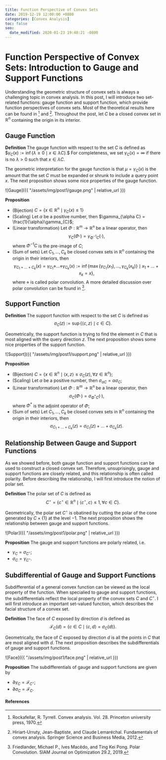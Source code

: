 ```yaml
---
title: Function Perspective of Convex Sets
date: 2019-12-19 12:00:00 +0800
categories: [Convex Analysis]
toc: false
seo:
  date_modified: 2020-01-23 19:48:21 -0800
---
```

# Function Perspective of Convex Sets: Introduction to Gauge and Support Functions

Understanding the geometric structure of convex sets is always a challenging topic in convex analysis. In this post, I will introduce two set-related functions: gauge function and support function, which provide function perspectives of convex sets. Most of the theoretical results here can be found in [^1] and [^2]. Throughout the post, let $C$ be a closed convex set in $\mathbb{R}^n$ containing the origin in its interior.

## Gauge Function
**Definition** The gauge function with respect to the set $C$ is defined as \$$\gamma_C(x) := \inf\{\lambda\geq 0 \mid x \in \lambda C\}.$$ For completeness, we set $\gamma_C(x) = \infty$ if there is no $\lambda > 0$ such that $x \in \lambda C$.

The geometric interpretation for the gauge function is that $\mu = \gamma_C(x)$ is the amount that the set $C$ must be expanded or shrunk to include a query point $x$. The next proposition shows some nice properties of the gauge function.

![Gauge]({{ "/assets/img/post1/gauge.png" | relative_url }})


**Proposition** 
* (Bijection) $C = \{x \in \mathbb{R}^n \mid \gamma_C(x) \leq 1\}$
* (Scaling) Let $\alpha$ be a positive number, then $\gamma_{\alpha C} = \frac{1}{\alpha}\gamma_{C}$;
* (Linear transformation) Let $\Phi: \mathbb{R}^m \to \mathbb{R}^n$ be a linear operator, then $$\gamma_{C}(\Phi \cdot) = \gamma_{\Phi^{-1}C}(\cdot),$$ where $\Phi^{-1}C$ is the pre-image of $C$;
* (Sum of sets) Let $C_1, \dots, C_k$ be closed convex sets in $\mathbb{R}^n$ containing the origin in their interiors, then $$\gamma_{C_1 + \dots + C_k}(x) = \gamma_{C_1}\diamond\dots\diamond\gamma_{C_k}(x):=\inf\{\max\{\gamma_{C_1}(x_1), \dots, \gamma_{C_k}(x_k)\} \mid x_1 + \dots + x_k = x\},$$ where $\diamond$ is called polar convolution. A more detailed discussion over polar convolution can be found in [^3].

## Support Function
**Definition** The support function with respect to the set $C$ is defined as $$\sigma_C(z) := \sup\{\langle c,z \rangle \mid c \in C\}.$$

Geometrically, the support function is trying to find the element in $C$ that is most aligned with the query direction $z$. The next proposition shows some nice properties of the support function.

![Support]({{ "/assets/img/post1/support.png" | relative_url }})

**Proposition** 
* (Bijection) $C = \{x \in \mathbb{R}^n \mid \langle x,z \rangle \leq \sigma_C(z), \forall z \in \mathbb{R}^n\}$;
* (Scaling) Let $\alpha$ be a positive number, then $\sigma_{\alpha C} = \alpha\sigma_{C}$;
* (Linear transformation) Let $\Phi: \mathbb{R}^m \to \mathbb{R}^n$ be a linear operator, then $$\sigma_{C}(\Phi \cdot) = \sigma_{\Phi^{*}C}(\cdot),$$ where $\Phi^{*}$ is the adjoint operator of $\Phi$;
* (Sum of sets) Let $C_1, \dots, C_k$ be closed convex sets in $\mathbb{R}^n$ containing the origin in their interiors, then $$\sigma_{C_1 + \dots + C_k}(z) = \sigma_{C_1}(z) + \dots + \sigma_{C_k}(z).$$

## Relationship Between Gauge and Support Functions
As we showed before, both gauge function and support functions can be used to construct a closed convex set. Therefore, unsuprisingly, gauge and support functions are closely related, and this relationship is often called polarity. Before describing the relationship, I will first introduce the notion of polar set.

**Definition** The polar set of $C$ is defined as $$C^{\circ} = \{c^{\circ} \in \mathbb{R}^n \mid \langle c^{\circ},c \rangle \leq 1, \forall c \in C\}.$$

Geometrically, the polar set $C^{\circ}$ is obatined by cutting the polar of the cone generated by $C \times \{1\}$ at the level $-1$. The next proposition shows the relationship between gauge and support functions.

![Polar]({{ "/assets/img/post1/polar.png" | relative_url }})

**Proposition**
The gauge and support functions are polarly related, i.e.
* $\gamma_C = \sigma_{C^{\circ}}$;
* $\sigma_C = \gamma_{C^{\circ}}$.

## Subdifferential of Gauge and Support Functions
Subdifferential of a general convex function can be viewed as the local property of the function. When specialied to gauge and support functions, the subdifferentials reflect the local property of the convex sets $C$ and $C^{\circ}$. I will first introduce an important set-valued function, which describes the facial structure of a convex set.

**Definition** The face of $C$ exposed by direction $d$ is defined as $$\mathcal{F}_C(d) = \{c \in C \mid \langle c,d \rangle = \sigma_C(d)\}.$$

Geometrically, the face of $C$ exposed by direction $d$ is all the points in $C$ that are most aligned with $d$. The next proposition describes the subdifferentials of gauge and support functions.

![Face]({{ "/assets/img/post1/face.png" | relative_url }})

**Proposition** The subdifferentials of gauge and support functions are given by
* $\partial\gamma_C = \mathcal{F}_{C^{\circ}}$;
* $\partial\sigma_C = \mathcal{F}_C$.

#### References
[^1]: Rockafellar, R. Tyrrell. Convex analysis. Vol. 28. Princeton university press, 1970.
[^2]: Hiriart-Urruty, Jean-Baptiste, and Claude Lemaréchal. Fundamentals of convex analysis. Springer Science and Business Media, 2012.
[^3]: Friedlander, Michael P., Ives Macêdo, and Ting Kei Pong. Polar Convolution. SIAM Journal on Optimization 29.2, 2019.









